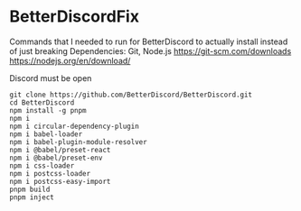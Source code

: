 # BetterDiscordFix
Commands that I needed to run for BetterDiscord to actually install instead of just breaking
Dependencies: Git, Node.js
https://git-scm.com/downloads
https://nodejs.org/en/download/

Discord must be open

```
git clone https://github.com/BetterDiscord/BetterDiscord.git
cd BetterDiscord
npm install -g pnpm
npm i
npm i circular-dependency-plugin
npm i babel-loader
npm i babel-plugin-module-resolver
npm i @babel/preset-react
npm i @babel/preset-env
npm i css-loader
npm i postcss-loader
npm i postcss-easy-import
pnpm build
pnpm inject
```
